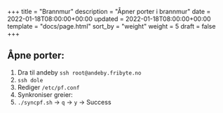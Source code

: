 +++
title = "Brannmur"
description = "Åpner porter i brannmur"
date = 2022-01-18T08:00:00+00:00
updated = 2022-01-18T08:00:00+00:00
template = "docs/page.html"
sort_by = "weight"
weight = 5
draft = false
+++

## Åpne porter:

1. Dra til andeby `ssh root@andeby.fribyte.no`
2. `ssh dole`
3. Rediger `/etc/pf.conf`
4. Synkroniser greier:
5. `./syncpf.sh` -> `q` -> `y` -> Success

